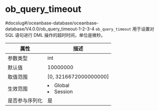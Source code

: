 ob_query_timeout 
=====================================
#docslug#/oceanbase-database/oceanbase-database/V4.0.0/ob_query_timeout-1-2-3-4
`ob_query_timeout` 用于设置对 SQL 语句进行 DML 操作的超时时间，单位是微秒。


| **属性**  |                                                   **描述**                                                   |
|---------|------------------------------------------------------------------------------------------------------------|
| 参数类型    | int                                                                                                        |
| 默认值     | 10000000                                                                                                   |
| 取值范围    | \[0, 3216672000000000\]                                                                                    |
| 生效范围    | <li> Global   <li> Session    |
| 是否参与序列化 | 是                                                                                                          |


